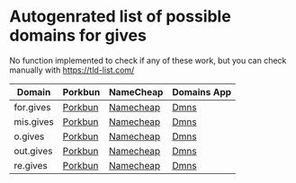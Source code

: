 # Autogenrated list of possible domains for gives

No function implemented to check if any of these work, but you can check manually with https://tld-list.com/

| Domain | Porkbun | NameCheap | Domains App |
|---|---|---|---|
| for.gives | [Porkbun](https://porkbun.com/checkout/search?prb=e814663da1&tlds=&idnLanguage=&search=search&q=for.gives) | [Namecheap](https://www.namecheap.com/domains/registration/results/?domain=for.gives) | [Dmns](https://dmns.app/domains?q=for.gives) |
| mis.gives | [Porkbun](https://porkbun.com/checkout/search?prb=e814663da1&tlds=&idnLanguage=&search=search&q=mis.gives) | [Namecheap](https://www.namecheap.com/domains/registration/results/?domain=mis.gives) | [Dmns](https://dmns.app/domains?q=mis.gives) |
| o.gives | [Porkbun](https://porkbun.com/checkout/search?prb=e814663da1&tlds=&idnLanguage=&search=search&q=o.gives) | [Namecheap](https://www.namecheap.com/domains/registration/results/?domain=o.gives) | [Dmns](https://dmns.app/domains?q=o.gives) |
| out.gives | [Porkbun](https://porkbun.com/checkout/search?prb=e814663da1&tlds=&idnLanguage=&search=search&q=out.gives) | [Namecheap](https://www.namecheap.com/domains/registration/results/?domain=out.gives) | [Dmns](https://dmns.app/domains?q=out.gives) |
| re.gives | [Porkbun](https://porkbun.com/checkout/search?prb=e814663da1&tlds=&idnLanguage=&search=search&q=re.gives) | [Namecheap](https://www.namecheap.com/domains/registration/results/?domain=re.gives) | [Dmns](https://dmns.app/domains?q=re.gives) |
